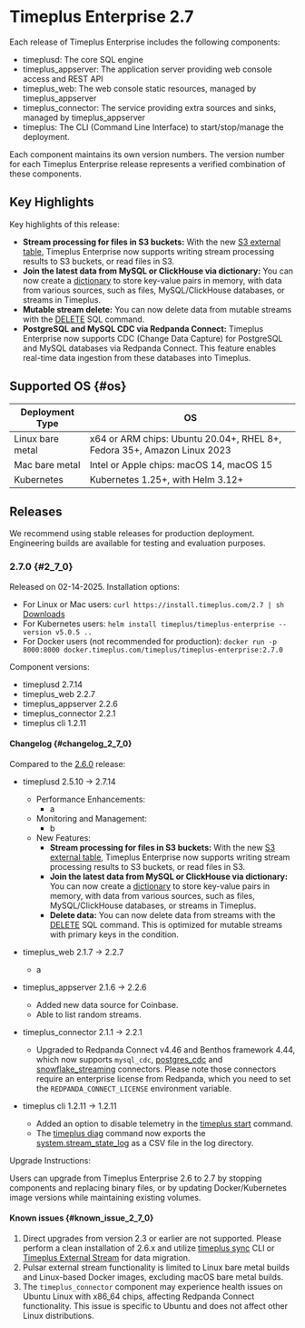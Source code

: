 # Timeplus Enterprise 2.7
Each release of Timeplus Enterprise includes the following components:

* timeplusd: The core SQL engine
* timeplus_appserver: The application server providing web console access and REST API
* timeplus_web: The web console static resources, managed by timeplus_appserver
* timeplus_connector: The service providing extra sources and sinks, managed by timeplus_appserver
* timeplus: The CLI (Command Line Interface) to start/stop/manage the deployment.

Each component maintains its own version numbers. The version number for each Timeplus Enterprise release represents a verified combination of these components.

## Key Highlights
Key highlights of this release:
* **Stream processing for files in S3 buckets:** With the new [S3 external table](/s3-external-stream), Timeplus Enterprise now supports writing stream processing results to S3 buckets, or read files in S3.
* **Join the latest data from MySQL or ClickHouse via dictionary:** You can now create a [dictionary](/sql-create-dictionary) to store key-value pairs in memory, with data from various sources, such as files, MySQL/ClickHouse databases, or streams in Timeplus.
* **Mutable stream delete:** You can now delete data from mutable streams with the [DELETE](/sql-delete) SQL command.
* **PostgreSQL and MySQL CDC via Redpanda Connect:** Timeplus Enterprise now supports CDC (Change Data Capture) for PostgreSQL and MySQL databases via Redpanda Connect. This feature enables real-time data ingestion from these databases into Timeplus.

## Supported OS {#os}
|Deployment Type| OS |
|--|--|
|Linux bare metal| x64 or ARM chips: Ubuntu 20.04+, RHEL 8+, Fedora 35+, Amazon Linux 2023|
|Mac bare metal| Intel or Apple chips: macOS 14, macOS 15|
|Kubernetes|Kubernetes 1.25+, with Helm 3.12+|

## Releases
We recommend using stable releases for production deployment. Engineering builds are available for testing and evaluation purposes.

### 2.7.0 {#2_7_0}
Released on 02-14-2025. Installation options:
* For Linux or Mac users: `curl https://install.timeplus.com/2.7 | sh` [Downloads](/release-downloads#2_7_0)
* For Kubernetes users: `helm install timeplus/timeplus-enterprise --version v5.0.5 ..`
* For Docker users (not recommended for production): `docker run -p 8000:8000 docker.timeplus.com/timeplus/timeplus-enterprise:2.7.0`

Component versions:
* timeplusd 2.7.14
* timeplus_web 2.2.7
* timeplus_appserver 2.2.6
* timeplus_connector 2.2.1
* timeplus cli 1.2.11

#### Changelog {#changelog_2_7_0}

Compared to the [2.6.0](/enterprise-v2.6#2_6_0) release:
* timeplusd 2.5.10 -> 2.7.14
  * Performance Enhancements:
    * a
  * Monitoring and Management:
    * b
  * New Features:
    * **Stream processing for files in S3 buckets:** With the new [S3 external table](/s3-external-stream), Timeplus Enterprise now supports writing stream processing results to S3 buckets, or read files in S3.
    * **Join the latest data from MySQL or ClickHouse via dictionary:** You can now create a [dictionary](/sql-create-dictionary) to store key-value pairs in memory, with data from various sources, such as files, MySQL/ClickHouse databases, or streams in Timeplus.
    * **Delete data:** You can now delete data from streams with the [DELETE](/sql-delete) SQL command. This is optimized for mutable streams with primary keys in the condition.

* timeplus_web 2.1.7 -> 2.2.7
  * a
* timeplus_appserver 2.1.6 -> 2.2.6
  * Added new data source for Coinbase.
  * Able to list random streams.
* timeplus_connector 2.1.1 -> 2.2.1
  * Upgraded to Redpanda Connect v4.46 and Benthos framework 4.44, which now supports `mysql_cdc`, [postgres_cdc](https://docs.redpanda.com/redpanda-connect/components/inputs/postgres_cdc/) and [snowflake_streaming](https://docs.redpanda.com/redpanda-connect/components/outputs/snowflake_streaming/) connectors. Please note those connectors require an enterprise license from Redpanda, which you need to set the `REDPANDA_CONNECT_LICENSE` environment variable.
* timeplus cli 1.2.11 -> 1.2.11
  * Added an option to disable telemetry in the [timeplus start](/cli-start) command.
  * The [timeplus diag](/cli-diag) command now exports the [system.stream_state_log](/system-stream-state-log) as a CSV file in the log directory.

Upgrade Instructions:

Users can upgrade from Timeplus Enterprise 2.6 to 2.7 by stopping components and replacing binary files, or by updating Docker/Kubernetes image versions while maintaining existing volumes.

#### Known issues {#known_issue_2_7_0}
1. Direct upgrades from version 2.3 or earlier are not supported. Please perform a clean installation of 2.6.x and utilize [timeplus sync](/cli-sync) CLI or [Timeplus External Stream](/timeplus-external-stream) for data migration.
2. Pulsar external stream functionality is limited to Linux bare metal builds and Linux-based Docker images, excluding macOS bare metal builds.
3. The `timeplus_connector` component may experience health issues on Ubuntu Linux with x86_64 chips, affecting Redpanda Connect functionality. This issue is specific to Ubuntu and does not affect other Linux distributions.
